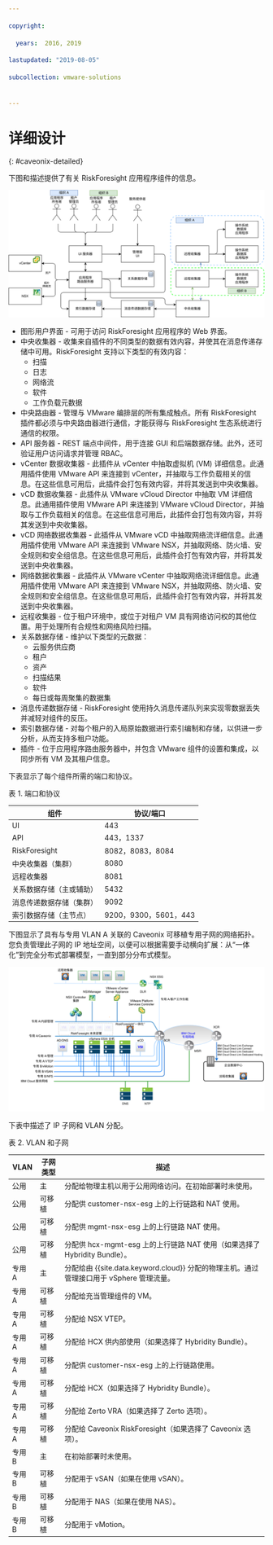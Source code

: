 ```yaml
---

copyright:

  years:  2016, 2019

lastupdated: "2019-08-05"

subcollection: vmware-solutions


---
```


# 详细设计
{: #caveonix-detailed}

下图和描述提供了有关 RiskForesight 应用程序组件的信息。

![应用程序组件](../../images/caveonix-app-components.svg "应用程序组件")


-	图形用户界面 - 可用于访问 RiskForesight 应用程序的 Web 界面。
-	中央收集器 - 收集来自插件的不同类型的数据有效内容，并使其在消息传递存储中可用。RiskForesight 支持以下类型的有效内容：
    - 扫描
    - 日志
    - 网络流
    - 软件
    - 工作负载元数据
- 中央路由器 - 管理与 VMware 编排层的所有集成触点。所有 RiskForesight 插件都必须与中央路由器进行通信，才能获得与 RiskForesight 生态系统进行通信的权限。
-	API 服务器 - REST 端点中间件，用于连接 GUI 和后端数据存储。此外，还可验证用户访问请求并管理 RBAC。
-	vCenter 数据收集器 - 此插件从 vCenter 中抽取虚拟机 (VM) 详细信息。此通用插件使用 VMware API 来连接到 vCenter，并抽取与工作负载相关的信息。在这些信息可用后，此插件会打包有效内容，并将其发送到中央收集器。
-	vCD 数据收集器 - 此插件从 VMware vCloud Director 中抽取 VM 详细信息。此通用插件使用 VMware API 来连接到 VMware vCloud Director，并抽取与工作负载相关的信息。在这些信息可用后，此插件会打包有效内容，并将其发送到中央收集器。
-	vCD 网络数据收集器 - 此插件从 VMware vCD 中抽取网络流详细信息。此通用插件使用 VMware API 来连接到 VMware NSX，并抽取网络、防火墙、安全规则和安全组信息。在这些信息可用后，此插件会打包有效内容，并将其发送到中央收集器。
-	网络数据收集器 - 此插件从 VMware vCenter 中抽取网络流详细信息。此通用插件使用 VMware API 来连接到 VMware NSX，并抽取网络、防火墙、安全规则和安全组信息。在这些信息可用后，此插件会打包有效内容，并将其发送到中央收集器。
-	远程收集器 - 位于租户环境中，或位于对租户 VM 具有网络访问权的其他位置。用于处理所有合规性和网络风险扫描。
-	关系数据存储 - 维护以下类型的元数据：
    - 云服务供应商
    - 租户
    - 资产
    - 扫描结果
    - 软件
    - 每日或每周聚集的数据集
- 消息传递数据存储 - RiskForesight 使用持久消息传递队列来实现零数据丢失并减轻对组件的反压。
- 索引数据存储 - 对每个租户的入局原始数据进行索引编制和存储，以供进一步分析，从而支持多租户功能。
- 插件 - 位于应用程序路由服务器中，并包含 VMware 组件的设置和集成，以同步所有 VM 及其租户信息。

下表显示了每个组件所需的端口和协议。

表 1. 端口和协议

|组件|协议/端口|
|---|---|
|UI|443|
|API|443，1337|
|RiskForesight|8082，8083，8084|
|中央收集器（集群）|8080|
|远程收集器|8081|
|关系数据存储（主或辅助）|5432|
|消息传递数据存储（集群）|9092|
|索引数据存储（主节点）|9200，9300，5601，443|

下图显示了具有与专用 VLAN A 关联的 Caveonix 可移植专用子网的网络拓扑。您负责管理此子网的 IP 地址空间，以便可以根据需要手动横向扩展：从“一体化”到完全分布式部署模型，一直到部分分布式模型。

![网络图](../../images/caveonix-network.svg "网络图")

下表中描述了 IP 子网和 VLAN 分配。

表 2. VLAN 和子网

|VLAN|子网类型	|描述|
|---|---|---|
|公用|主|分配给物理主机以用于公用网络访问。在初始部署时未使用。|
|公用|可移植|分配供 customer-nsx-esg 上的上行链路和 NAT 使用。|
|公用|可移植|分配供 mgmt-nsx-esg 上的上行链路 NAT 使用。|
|公用|可移植|分配供 hcx-mgmt-esg 上的上行链路 NAT 使用（如果选择了 Hybridity Bundle）。|
|专用 A|主|分配给由 {{site.data.keyword.cloud}} 分配的物理主机。通过管理接口用于 vSphere 管理流量。|
|专用 A|可移植|分配给充当管理组件的 VM。|
|专用 A|可移植|分配给 NSX VTEP。|
|专用 A|可移植|分配给 HCX 供内部使用（如果选择了 Hybridity Bundle）。|
|专用 A|可移植|分配供 customer-nsx-esg 上的上行链路使用。|
|专用 A|可移植|分配给 HCX（如果选择了 Hybridity Bundle）。|
|专用 A|可移植|分配给 Zerto VRA（如果选择了 Zerto 选项）。|
|专用 A|可移植|分配给 Caveonix RiskForesight（如果选择了 Caveonix 选项）。|
|专用 B|主|在初始部署时未使用。|
|专用 B|可移植|分配用于 vSAN（如果在使用 vSAN）。|
|专用 B|可移植|分配用于 NAS（如果在使用 NAS）。|
|专用 B|可移植|分配用于 vMotion。|
